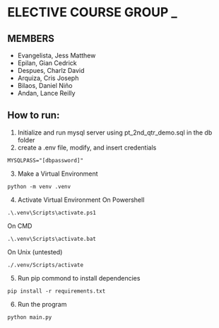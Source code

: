 # ELECTIVE COURSE GROUP _

## MEMBERS
* Evangelista, Jess Matthew
* Epilan, Gian Cedrick
* Despues, Charlz David
* Arquiza, Cris Joseph
* Bilaos, Daniel Niño
* Andan, Lance Reilly

## How to run:
1. Initialize and run mysql server using pt_2nd_qtr_demo.sql in the db folder
2. create a .env file, modify, and insert credentials
```
MYSQLPASS="[dbpassword]"
```
3. Make a Virtual Environment
```
python -m venv .venv
```
4. Activate Virtual Environment
On Powershell
```
.\.venv\Scripts\activate.ps1
```
On CMD
```
.\.venv\Scripts\activate.bat
```
On Unix (untested)
```
./.venv/Scripts/activate
```
5. Run pip commond to install dependencies
```
pip install -r requirements.txt
```
6. Run the program
```
python main.py
```
